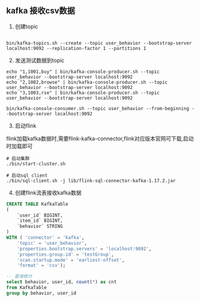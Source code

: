 ## kafka 接收csv数据

1. 创建topic

```shell

bin/kafka-topics.sh --create --topic user_behavior --bootstrap-server localhost:9092 --replication-factor 1 --partitions 1
```

2. 发送测试数据到topic

```shell
echo "1,1001,buy" | bin/kafka-console-producer.sh --topic user_behavior --bootstrap-server localhost:9092
echo "2,1002,browse" | bin/kafka-console-producer.sh --topic user_behavior --bootstrap-server localhost:9092
echo "3,1003,rse" | bin/kafka-console-producer.sh --topic user_behavior --bootstrap-server localhost:9092
```

```shell
bin/kafka-console-consumer.sh --topic user_behavior --from-beginning --bootstrap-server localhost:9092
```

3. 启动flink

flink加载kafka数据时,需要flink-kafka-connector,flink对应版本官网可下载,启动时加载即可

```shell
# 启动集群
./bin/start-cluster.sh

# 启动sql client
./bin/sql-client.sh -j lib/flink-sql-connector-kafka-1.17.2.jar
```

4. 创建flink流表接收kafka数据

```sql
CREATE TABLE KafkaTable
(
    `user_id` BIGINT,
    `item_id` BIGINT,
    `behavior` STRING
)
WITH ( 'connector' = 'kafka',
    'topic' = 'user_behavior',
    'properties.bootstrap.servers' = 'localhost:9092',
    'properties.group.id' = 'testGroup',
    'scan.startup.mode' = 'earliest-offset',
    'format' = 'csv');

-- 查询统计
select behavior, user_id, count(*) as cnt
from KafkaTable
group by behavior, user_id
```